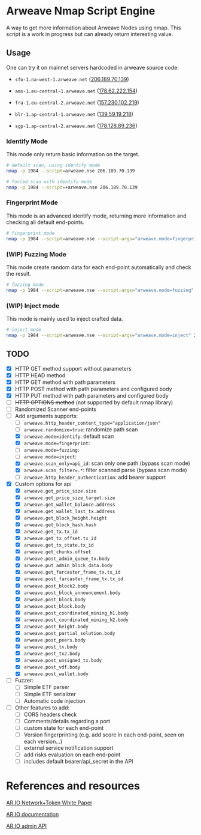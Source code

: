 # Arweave Nmap Script Engine

A way to get more information about Arweave Nodes using nmap. This
script is a work in progress but can already return interesting value.

## Usage

One can try it on mainnet servers hardcoded in arweave source code:

 - `sfo-1.na-west-1.arweave.net`
    ([206.189.70.139](https://api.ipapi.is/?q=206.189.70.139))

 - `ams-1.eu-central-1.arweave.net`
   ([178.62.222.154](https://api.ipapi.is/?q=178.62.222.154))

 - `fra-1.eu-central-2.arweave.net`
   ([157.230.102.219](https://api.ipapi.is/?q=157.230.102.219))

 - `blr-1.ap-central-1.arweave.net`
   ([139.59.19.218](https://api.ipapi.is/?q=139.59.19.218))

 - `sgp-1.ap-central-2.arweave.net`
   ([178.128.89.236](https://api.ipapi.is/?q=178.128.89.236))

### Identify Mode

This mode only return basic information on the target.

```sh
# default scan, using identify mode
nmap -p 1984 --script=arweave.nse 206.189.70.139

# forced scan with identify mode
nmap -p 1984 --script=+arweave.nse 206.189.70.139
```

### Fingerprint Mode

This mode is an advanced identify mode, returning more information and
checking all default end-points.

```sh
# fingerprint mode
nmap -p 1984 --script=arweave.nse --script-args="arweave.mode=fingerprint" 206.189.70.139
```

### (WIP) Fuzzing Mode

This mode create random data for each end-point automatically and
check the result.

```sh
# fuzzing mode
nmap -p 1984 --script=arweave.nse --script-args="arweave.mode=fuzzing" 206.189.70.139
```

### (WIP) Inject mode

This mode is mainly used to inject crafted data.

```sh
# inject mode
nmap -p 1984 --script=arweave.nse --script-args="arweave.mode=inject" 206.189.70.139
```

## TODO

 - [x] HTTP GET method support without parameters
 - [x] HTTP HEAD method
 - [x] HTTP GET method with path parameters
 - [x] HTTP POST method with path parameters and configured body
 - [x] HTTP PUT method with path parameters and configured body
 - [ ] ~~HTTP OPTIONS method~~ (not supported by default nmap library)
 - [ ] Randomized Scanner end-points
 - [ ] Add arguments supports:
   - [ ] `arweave.http_header_content_type="application/json"`
   - [ ] `arweave.randomize=true`: randomize path scan
   - [x] `arweave.mode=identify`: default scan
   - [x] `arweave.mode=fingerprint`:
   - [ ] `arweave.mode=fuzzing`:
   - [ ] `arweave.mode=inject`:
   - [x] `arweave.scan_only=api_id`: scan only one path (bypass scan mode)
   - [x] `arweave.scan_filter=.*`: filter scanned parse (bypass scan mode)
   - [ ] `arweave.http_header_authentication`: add bearer support
 - [x] Custom options for api
   - [x] `arweave.get_price_size.size`
   - [x] `arweave.get_price_size_target.size`
   - [x] `arweave.get_wallet_balance.address`
   - [x] `arweave.get_wallet_last_tx.address`
   - [x] `arweave.get_block_height.height`
   - [x] `arweave.get_block_hash.hash`
   - [x] `arweave.get_tx.tx_id`
   - [x] `arweave.get_tx_offset.tx_id`
   - [x] `arweave.get_tx_state.tx_id`
   - [x] `arweave.get_chunks.offset`
   - [x] `arweave.post_admin_queue_tx.body`
   - [x] `arweave.put_admin_block_data.body`
   - [x] `arweave.get_farcaster_frame_tx.tx_id`
   - [x] `arweave.post_farcaster_frame_tx.tx_id`
   - [x] `arweave.post_block2.body`
   - [x] `arweave.post_block_announcement.body`
   - [x] `arweave.post_block.body`
   - [x] `arweave.post_block.body`
   - [x] `arweave.post_coordinated_mining_h1.body`
   - [x] `arweave.post_coordinated_mining_h2.body`
   - [x] `arweave.post_height.body`
   - [x] `arweave.post_partial_solution.body`
   - [x] `arweave.post_peers.body`
   - [x] `arweave.post_tx.body`
   - [x] `arweave.post_tx2.body`
   - [x] `arweave.post_unsigned_tx.body`
   - [x] `arweave.post_vdf.body`
   - [x] `arweave.post_wallet.body`
 - [ ] Fuzzer:
   - [ ] Simple ETF parser
   - [ ] Simple ETF serializer
   - [ ] Automatic code injection
 - [ ] Other features to add:
   - [ ] CORS headers check
   - [ ] Comments/details regarding a port
   - [ ] custom state for each end-point
   - [ ] Version fingerprinting (e.g. add score in each end-point, seen on each version...)
   - [ ] external service notification support
   - [ ] add risks evaluation on each end-point
   - [ ] includes default bearer/api_secret in the API

# References and resources

[AR.IO Network+Token White
Paper](https://stmnnh3s5hfbfaxxskvhx3d4l5vkbdxnep34ginzy5bsrlzzxxha.arweave.net/lNjWn3LpyhKC95Kqe-x8X2qgju0j98MhucdDKK85vc4)

[AR.IO documentation](https://ar-io.dev/api-docs/)

[AR.IO admin
API](https://docs.ar.io/gateways/ar-io-node/admin/admin-api.html#overview)
